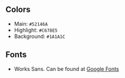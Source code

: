## Colors

- Main: `#52146A`
- Highlight: `#C678E5`
- Background: `#1A1A1C`

## Fonts

- Works Sans. Can be found at [Google Fonts](https://fonts.google.com/specimen/Work+Sans?query=work+sans)